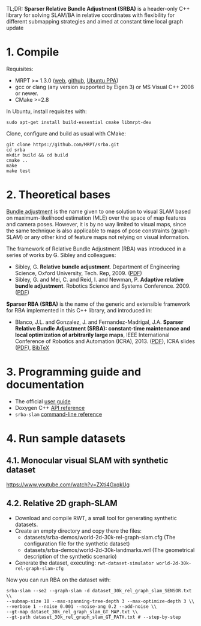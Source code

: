 TL;DR: **Sparser Relative Bundle Adjustment (SRBA)** is a header-only C++ library for solving SLAM/BA in relative coordinates with flexibility for different submapping strategies and aimed at constant time local graph update

# 1. Compile

Requisites: 
* MRPT >= 1.3.0  ([web](http://www.mrpt.org/), [github](https://github.com/MRPT/mrpt), [Ubuntu PPA](http://www.mrpt.org/MRPT_in_GNU/Linux_repositories))
* gcc or clang (any version supported by Eigen 3) or MS Visual C++ 2008 or newer.
* CMake >=2.8

In Ubuntu, install requisites with:  
```
sudo apt-get install build-essential cmake libmrpt-dev
```

Clone, configure and build as usual with CMake:

```
git clone https://github.com/MRPT/srba.git 
cd srba
mkdir build && cd build
cmake .. 
make 
make test
```

# 2. Theoretical bases

[Bundle adjustment](http://en.wikipedia.org/wiki/Bundle_adjustment) is the name given to one solution to visual SLAM based on maximum-likelihood estimation (MLE) over the space of map features and camera poses. However, it is by no way limited to visual maps, since the same technique is also applicable to maps of pose constraints (graph-SLAM) or any other kind of feature maps not relying on visual information.

The framework of Relative Bundle Adjustment (RBA) was introduced in a series of works by G. Sibley and colleagues:
* Sibley, G. **Relative bundle adjustment**. Department of Engineering Science, Oxford University, Tech. Rep, 2009. ([PDF](http://www.robots.ox.ac.uk/~gsibley/Personal/Papers/rba.pdf))
* Sibley, G. and Mei, C. and Reid, I. and Newman, P. **Adaptive relative bundle adjustment**. Robotics Science and Systems Conference. 2009. ([PDF](http://homepages.laas.fr/~cmei/uploads/Main/gsibley-RSS2009.pdf))

**Sparser RBA (SRBA)** is the name of the generic and extensible framework for RBA implemented in this C++ library, and introduced in:
* Blanco, J.L. and Gonzalez, J. and Fernandez-Madrigal, J.A. **Sparser Relative Bundle Adjustment (SRBA): constant-time maintenance and local optimization of arbitrarily large maps**, IEEE International Conference of Robotics and Automation (ICRA), 2013. ([PDF](http://ingmec.ual.es/~jlblanco/papers/blanco2013rba.pdf)),  ICRA slides ([PDF](http://ingmec.ual.es/~jlblanco/papers/blanco2013rba_ICRA_slides.pdf)), [BibTeX](http://ingmec.ual.es/aigaion2/index.php/export/publication/233/bibtex)

# 3. Programming guide and documentation

* The official [user guide](http://reference.mrpt.org/devel/srba-guide.pdf)
* Doxygen C++ [API reference](http://reference.mrpt.org/devel/group__mrpt__srba__grp.html)
* `srba-slam` [command-line reference](http://www.mrpt.org/Application%3Asrba-slam)

# 4. Run sample datasets

## 4.1. Monocular visual SLAM with synthetic dataset

https://www.youtube.com/watch?v=ZXti4GxqkUg


## 4.2. Relative 2D graph-SLAM

* Download and compile RWT, a small tool for generating synthetic datasets.
* Create an empty directory and copy there the files:
  * datasets/srba-demos/world-2d-30k-rel-graph-slam.cfg (The configuration file for the synthetic dataset)
  * datasets/srba-demos/world-2d-30k-landmarks.wrl (The geometrical description of the synthetic scenario)
* Generate the dataset, executing:
```rwt-dataset-simulator world-2d-30k-rel-graph-slam-cfg```

Now you can run RBA on the dataset with:
```
srba-slam --se2 --graph-slam -d dataset_30k_rel_graph_slam_SENSOR.txt \\
--submap-size 10 --max-spanning-tree-depth 3 --max-optimize-depth 3 \\
--verbose 1 --noise 0.001 --noise-ang 0.2 --add-noise \\
--gt-map dataset_30k_rel_graph_slam_GT_MAP.txt \\
--gt-path dataset_30k_rel_graph_slam_GT_PATH.txt # --step-by-step
```

